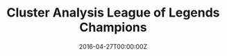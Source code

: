---
date: "2016-04-27T00:00:00Z"
external_link: "https://702bh.github.io/Cluster-Analysis-League-of-Legends-Champions/"
summary: League of Legends is a multiplayer online battle arena game developed by Riot Games where two teams fight one another to obtain a victory. Within the game there are over 150 playable characters, each grouped into 1 of 7 classes (Classes are groups of characters with similar playstyles). The overall goal of this project was to use data about each character alongside K-Means clustering to correctly classify them into their corresponding classes. In doing so the current classification system can be validated and areas of improvement identified. The results are presented in the form of tables and visualisations. This projected was completed using R.
tags:
- Independent Projects
title: Cluster Analysis League of Legends Champions
url_code: ""
url_pdf: ""
url_slides: ""
url_video: ""
---